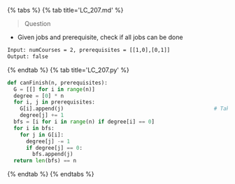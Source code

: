 {% tabs %}
{% tab title='LC_207.md' %}

> Question

* Given jobs and prerequisite, check if all jobs can be done

```txt
Input: numCourses = 2, prerequisites = [[1,0],[0,1]]
Output: false
```

{% endtab %}
{% tab title='LC_207.py' %}

```py
def canFinish(n, prerequisites):
  G = [[] for i in range(n)]
  degree = [0] * n
  for i, j in prerequisites:
    G[i].append(j)                                                # Take i before j
    degree[j] += 1
  bfs = [i for i in range(n) if degree[i] == 0]
  for i in bfs:
    for j in G[i]:
      degree[j] -= 1
      if degree[j] == 0:
        bfs.append(j)
  return len(bfs) == n
```

{% endtab %}
{% endtabs %}
